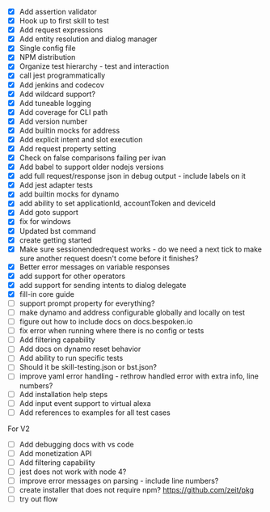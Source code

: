 - [X] Add assertion validator
- [X] Hook up to first skill to test
- [X] Add request expressions
- [X] Add entity resolution and dialog manager
- [X] Single config file
- [X] NPM distribution
- [X] Organize test hierarchy - test and interaction
- [X] call jest programmatically
- [X] Add jenkins and codecov
- [X] Add wildcard support?
- [X] Add tuneable logging
- [X] Add coverage for CLI path
- [X] Add version number
- [X] Add builtin mocks for address
- [X] Add explicit intent and slot execution
- [X] Add request property setting
- [X] Check on false comparisons failing per ivan
- [X] Add babel to support older nodejs versions
- [X] add full request/response json in debug output - include labels on it
- [X] Add jest adapter tests
- [X] add builtin mocks for dynamo
- [X] add ability to set applicationId, accountToken and deviceId
- [X] Add goto support
- [X] fix for windows
- [X] Updated bst command
- [X] create getting started
- [X] Make sure sessionendedrequest works - do we need a next tick to make sure another request doesn't come before it finishes?
- [x] Better error messages on variable responses
- [x] add support for other operators
- [X] add support for sending intents to dialog delegate
- [X] fill-in core guide
- [ ] support prompt property for everything?
- [ ] make dynamo and address configurable globally and locally on test
- [ ] figure out how to include docs on docs.bespoken.io
- [ ] fix error when running where there is no config or tests
- [ ] Add filtering capability
- [ ] Add docs on dynamo reset behavior
- [ ] Add ability to run specific tests
- [ ] Should it be skill-testing.json or bst.json?
- [ ] improve yaml error handling - rethrow handled error with extra info, line numbers?
- [ ] Add installation help steps
- [ ] Add input event support to virtual alexa
- [ ] Add references to examples for all test cases

For V2
- [ ] Add debugging docs with vs code
- [ ] Add monetization API
- [ ] Add filtering capability
- [ ] jest does not work with node 4?
- [ ] improve error messages on parsing - include line numbers?
- [ ] create installer that does not require npm? https://github.com/zeit/pkg
- [ ] try out flow
